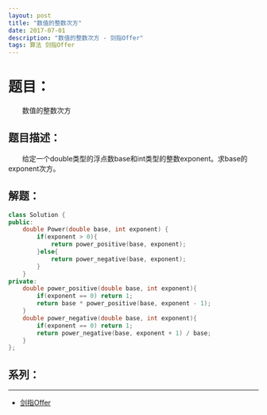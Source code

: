 ```yaml
---
layout: post
title: "数值的整数次方"
date: 2017-07-01
description: "数值的整数次方 - 剑指Offer"
tags: 算法 剑指Offer
---
```


# 题目：
　　数值的整数次方

## 题目描述：
　　给定一个double类型的浮点数base和int类型的整数exponent。求base的exponent次方。

## 解题：
```c++
class Solution {
public:
    double Power(double base, int exponent) {
        if(exponent > 0){
            return power_positive(base, exponent);
        }else{
            return power_negative(base, exponent);
        }
    }
private:
    double power_positive(double base, int exponent){
        if(exponent == 0) return 1;
        return base * power_positive(base, exponent - 1);
    }
    double power_negative(double base, int exponent){
        if(exponent == 0) return 1;
        return power_negative(base, exponent + 1) / base;
    }
};
```

## 系列：
---
* [剑指Offer](/2017/06/剑指Offer/)